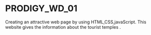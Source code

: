 # PRODIGY_WD_01
Creating an attractive web page by using HTML,CSS,javaScript. This website gives the information about the tourist temples .

